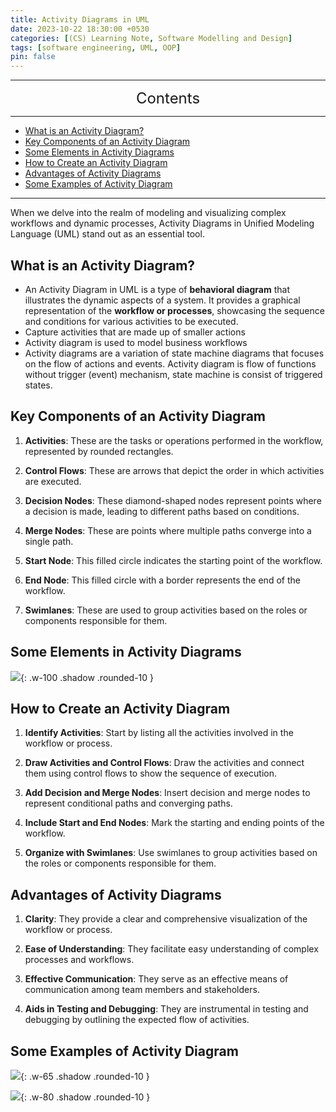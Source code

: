 ```yaml
---
title: Activity Diagrams in UML
date: 2023-10-22 18:30:00 +0530
categories: [(CS) Learning Note, Software Modelling and Design]
tags: [software engineering, UML, OOP]
pin: false
---
```


---
<center><font size='5'> Contents </font></center>

---

<!-- TOC -->
  * [What is an Activity Diagram?](#what-is-an-activity-diagram)
  * [Key Components of an Activity Diagram](#key-components-of-an-activity-diagram)
  * [Some Elements in Activity Diagrams](#some-elements-in-activity-diagrams)
  * [How to Create an Activity Diagram](#how-to-create-an-activity-diagram)
  * [Advantages of Activity Diagrams](#advantages-of-activity-diagrams)
  * [Some Examples of Activity Diagram](#some-examples-of-activity-diagram)
<!-- TOC -->

---

When we delve into the realm of modeling and visualizing complex workflows and dynamic processes, Activity Diagrams in Unified Modeling Language (UML) stand out as an essential tool.

## What is an Activity Diagram?

- An Activity Diagram in UML is a type of **behavioral diagram** that illustrates the dynamic aspects of a system. It provides a graphical representation of the **workflow or processes**, showcasing the sequence and conditions for various activities to be executed.
- Capture activities that are made up of smaller actions
- Activity diagram is used to model business workflows
- Activity diagrams are a variation of state machine diagrams that focuses on the flow of actions and events. Activity diagram is flow of functions without trigger (event) mechanism, state machine is consist of triggered states.

## Key Components of an Activity Diagram

1. **Activities**: These are the tasks or operations performed in the workflow, represented by rounded rectangles.

2. **Control Flows**: These are arrows that depict the order in which activities are executed.

3. **Decision Nodes**: These diamond-shaped nodes represent points where a decision is made, leading to different paths based on conditions.

4. **Merge Nodes**: These are points where multiple paths converge into a single path.

5. **Start Node**: This filled circle indicates the starting point of the workflow.

6. **End Node**: This filled circle with a border represents the end of the workflow.

7. **Swimlanes**: These are used to group activities based on the roles or components responsible for them.

## Some Elements in Activity Diagrams

![](https://i.postimg.cc/vZynWPYd/ad1.png){: .w-100 .shadow .rounded-10 }

## How to Create an Activity Diagram

1. **Identify Activities**: Start by listing all the activities involved in the workflow or process.

2. **Draw Activities and Control Flows**: Draw the activities and connect them using control flows to show the sequence of execution.

3. **Add Decision and Merge Nodes**: Insert decision and merge nodes to represent conditional paths and converging paths.

4. **Include Start and End Nodes**: Mark the starting and ending points of the workflow.

5. **Organize with Swimlanes**: Use swimlanes to group activities based on the roles or components responsible for them.

## Advantages of Activity Diagrams

1. **Clarity**: They provide a clear and comprehensive visualization of the workflow or process.

2. **Ease of Understanding**: They facilitate easy understanding of complex processes and workflows.

3. **Effective Communication**: They serve as an effective means of communication among team members and stakeholders.

4. **Aids in Testing and Debugging**: They are instrumental in testing and debugging by outlining the expected flow of activities.

## Some Examples of Activity Diagram

![](https://i.postimg.cc/3N9snSsb/ad2.png){: .w-65 .shadow .rounded-10 }

![](https://i.postimg.cc/DwS9PcBB/ad3.png){: .w-80 .shadow .rounded-10 }
